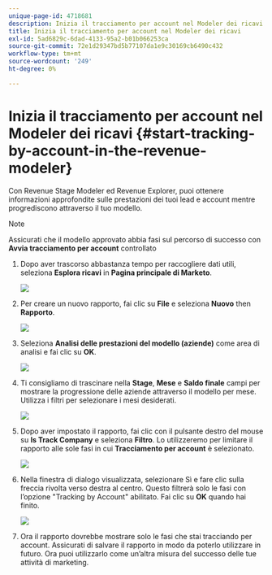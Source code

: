 ```yaml
---
unique-page-id: 4718681
description: Inizia il tracciamento per account nel Modeler dei ricavi - Marketo Docs - Documentazione del prodotto
title: Inizia il tracciamento per account nel Modeler dei ricavi
exl-id: 5ad6829c-6dad-4133-95a2-b01b066253ca
source-git-commit: 72e1d29347bd5b77107da1e9c30169cb6490c432
workflow-type: tm+mt
source-wordcount: '249'
ht-degree: 0%

---
```


# Inizia il tracciamento per account nel Modeler dei ricavi {#start-tracking-by-account-in-the-revenue-modeler}

Con Revenue Stage Modeler ed Revenue Explorer, puoi ottenere informazioni approfondite sulle prestazioni dei tuoi lead e account mentre progrediscono attraverso il tuo modello.

>[!NOTE]
>
>Assicurati che il modello approvato abbia fasi sul percorso di successo con **Avvia tracciamento per account** controllato

1. Dopo aver trascorso abbastanza tempo per raccogliere dati utili, seleziona **Esplora ricavi** in **Pagina principale di Marketo**.

   ![](assets/image2015-4-29-16-3a36-3a2.png)

1. Per creare un nuovo rapporto, fai clic su **File** e seleziona **Nuovo** then **Rapporto**.

   ![](assets/image2015-4-29-16-3a38-3a44.png)

1. Seleziona **Analisi delle prestazioni del modello (aziende)** come area di analisi e fai clic su **OK**.

   ![](assets/image2015-4-29-16-3a41-3a47.png)

1. Ti consigliamo di trascinare nella **Stage**, **Mese** e **Saldo finale** campi per mostrare la progressione delle aziende attraverso il modello per mese. Utilizza i filtri per selezionare i mesi desiderati.

   ![](assets/image2015-4-29-17-3a16-3a1.png)

1. Dopo aver impostato il rapporto, fai clic con il pulsante destro del mouse su **Is Track Company** e seleziona **Filtro**. Lo utilizzeremo per limitare il rapporto alle sole fasi in cui **Tracciamento per account** è selezionato.

   ![](assets/image2015-4-29-17-3a18-3a9.png)

1. Nella finestra di dialogo visualizzata, selezionare Sì e fare clic sulla freccia rivolta verso destra al centro. Questo filtrerà solo le fasi con l’opzione &quot;Tracking by Account&quot; abilitato. Fai clic su **OK** quando hai finito.

   ![](assets/image2015-6-9-16-3a21-3a3.png)

1. Ora il rapporto dovrebbe mostrare solo le fasi che stai tracciando per account. Assicurati di salvare il rapporto in modo da poterlo utilizzare in futuro. Ora puoi utilizzarlo come un’altra misura del successo delle tue attività di marketing.
